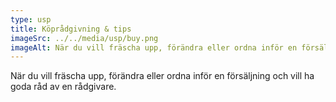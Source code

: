 ```yaml
---
type: usp
title: Köprådgivning & tips
imageSrc: ../../media/usp/buy.png
imageAlt: När du vill fräscha upp, förändra eller ordna inför en försäljning och vill ha goda råd av en rådgivare.
---
```


När du vill fräscha upp, förändra eller ordna inför en försäljning och vill ha goda råd av en rådgivare.
